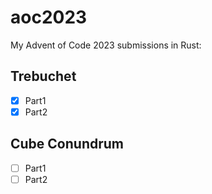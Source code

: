 # aoc2023
My Advent of Code 2023 submissions in Rust:
## Trebuchet
- [x] Part1
- [x] Part2
## Cube Conundrum
- [ ] Part1
- [ ] Part2
